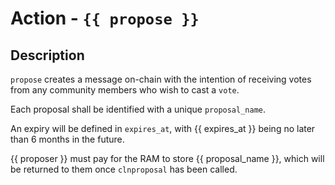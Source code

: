 # Action - `{{ propose }}`

## Description

`propose` creates a message on-chain with the intention of receiving 
votes from any community members who wish to cast a `vote`.

Each proposal shall be identified with a unique `proposal_name`.

An expiry will be defined in `expires_at`, with {{ expires_at }} 
being no later than 6 months in the future. 

{{ proposer }} must pay for the RAM to store {{ proposal_name }}, which
will be returned to them once `clnproposal` has been called.
